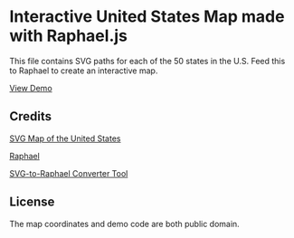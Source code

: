 # Interactive United States Map made with Raphael.js
This file contains SVG paths for each of the 50 states in the U.S. Feed this to Raphael to create an interactive map.

[View Demo](http://robflaherty.github.io/us-map-raphael/demo/demo-animated.html) 

## Credits
[SVG Map of the United States](http://commons.wikimedia.org/wiki/File:Blank_US_Map.svg)

[Raphael](http://raphaeljs.com)

[SVG-to-Raphael Converter Tool](http://toki-woki.net/p/SVG2RaphaelJS/)

## License
The map coordinates and demo code are both public domain.












